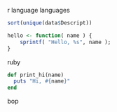 ---
---

r language languages

```r
sort(unique(data$Descript))

hello <- function( name ) {
    sprintf( "Hello, %s", name );
}
```

ruby

```ruby
def print_hi(name)
  puts "Hi, #{name}"
end
```

bop
